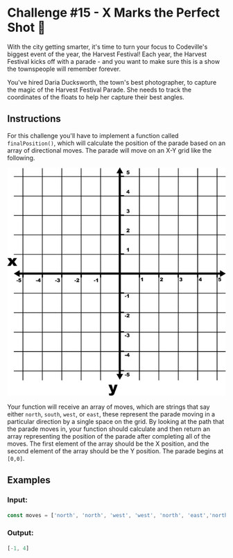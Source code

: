 # Challenge #15 - X Marks the Perfect Shot 📸
With the city getting smarter, it's time to turn your focus to Codeville's biggest event of the year, the Harvest Festival! Each year, the Harvest Festival kicks off with a parade - and you want to make sure this is a show the townspeople will remember forever.

You've hired Daria Ducksworth, the town's best photographer, to capture the magic of the Harvest Festival Parade. She needs to track the coordinates of the floats to help her capture their best angles.

## Instructions
For this challenge you'll have to implement a function called `finalPosition()`, which will calculate the position of the parade based on an array of directional moves. The parade will move on an X-Y grid like the following.

![A cartesian grid centered around the origin](graph.gif)

Your function will receive an array of moves, which are strings that say either `north`, `south`, `west`, or `east`, these represent the parade moving in a particular direction by a single space on the grid. By looking at the path that the parade moves in, your function should calculate and then return an array representing the position of the parade after completing all of the moves. The first element of the array should be the X position, and the second element of the array should be the Y position. The parade begins at `[0,0]`.

## Examples
### Input:
```js
const moves = ['north', 'north', 'west', 'west', 'north', 'east','north']
```

### Output:
```js
[-1, 4]
```
